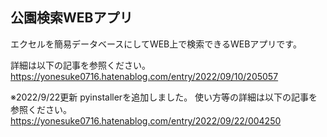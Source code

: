 ## 公園検索WEBアプリ

エクセルを簡易データベースにしてWEB上で検索できるWEBアプリです。

詳細は以下の記事を参照ください。
https://yonesuke0716.hatenablog.com/entry/2022/09/10/205057

※2022/9/22更新
pyinstallerを追加しました。
使い方等の詳細は以下の記事を参照ください。
https://yonesuke0716.hatenablog.com/entry/2022/09/22/004250
